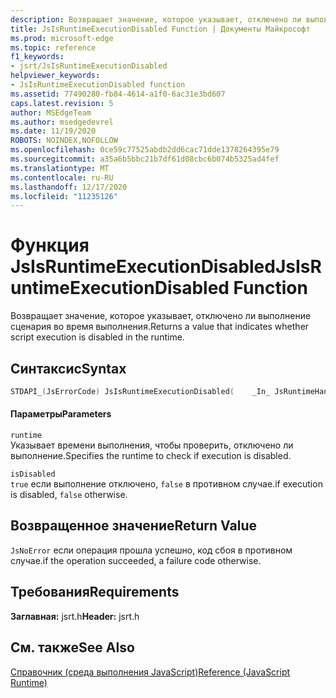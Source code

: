 ```yaml
---
description: Возвращает значение, которое указывает, отключено ли выполнение сценария во время выполнения.
title: JsIsRuntimeExecutionDisabled Function | Документы Майкрософт
ms.prod: microsoft-edge
ms.topic: reference
f1_keywords:
- jsrt/JsIsRuntimeExecutionDisabled
helpviewer_keywords:
- JsIsRuntimeExecutionDisabled function
ms.assetid: 77490280-fb84-4614-a1f0-6ac31e3bd607
caps.latest.revision: 5
author: MSEdgeTeam
ms.author: msedgedevrel
ms.date: 11/19/2020
ROBOTS: NOINDEX,NOFOLLOW
ms.openlocfilehash: 0ce59c77525abdb2dd6cac71dde1378264395e79
ms.sourcegitcommit: a35a6b5bbc21b7df61d08cbc6b074b5325ad4fef
ms.translationtype: MT
ms.contentlocale: ru-RU
ms.lasthandoff: 12/17/2020
ms.locfileid: "11235126"
---
```

# <span data-ttu-id="de637-103">Функция JsIsRuntimeExecutionDisabled</span><span class="sxs-lookup"><span data-stu-id="de637-103">JsIsRuntimeExecutionDisabled Function</span></span>

<span data-ttu-id="de637-104">Возвращает значение, которое указывает, отключено ли выполнение сценария во время выполнения.</span><span class="sxs-lookup"><span data-stu-id="de637-104">Returns a value that indicates whether script execution is disabled in the runtime.</span></span>  
  
## <span data-ttu-id="de637-105">Синтаксис</span><span class="sxs-lookup"><span data-stu-id="de637-105">Syntax</span></span>  
  
```cpp  
STDAPI_(JsErrorCode) JsIsRuntimeExecutionDisabled(    _In_ JsRuntimeHandle runtime,    _Out_ bool *isDisabled);  
```  
  
#### <span data-ttu-id="de637-106">Параметры</span><span class="sxs-lookup"><span data-stu-id="de637-106">Parameters</span></span>  
 `runtime`  
 <span data-ttu-id="de637-107">Указывает времени выполнения, чтобы проверить, отключено ли выполнение.</span><span class="sxs-lookup"><span data-stu-id="de637-107">Specifies the runtime to check if execution is disabled.</span></span>  
  
 `isDisabled`  
 `true` <span data-ttu-id="de637-108">если выполнение отключено, `false` в противном случае.</span><span class="sxs-lookup"><span data-stu-id="de637-108">if execution is disabled, `false` otherwise.</span></span>  
  
## <span data-ttu-id="de637-109">Возвращенное значение</span><span class="sxs-lookup"><span data-stu-id="de637-109">Return Value</span></span>  
 `JsNoError` <span data-ttu-id="de637-110">если операция прошла успешно, код сбоя в противном случае.</span><span class="sxs-lookup"><span data-stu-id="de637-110">if the operation succeeded, a failure code otherwise.</span></span>  
  
## <span data-ttu-id="de637-111">Требования</span><span class="sxs-lookup"><span data-stu-id="de637-111">Requirements</span></span>  
 <span data-ttu-id="de637-112">**Заглавная:** jsrt.h</span><span class="sxs-lookup"><span data-stu-id="de637-112">**Header:** jsrt.h</span></span>  
  
## <span data-ttu-id="de637-113">См. также</span><span class="sxs-lookup"><span data-stu-id="de637-113">See Also</span></span>  
 [<span data-ttu-id="de637-114">Справочник (среда выполнения JavaScript)</span><span class="sxs-lookup"><span data-stu-id="de637-114">Reference (JavaScript Runtime)</span></span>](../chakra-hosting/reference-javascript-runtime.md)
